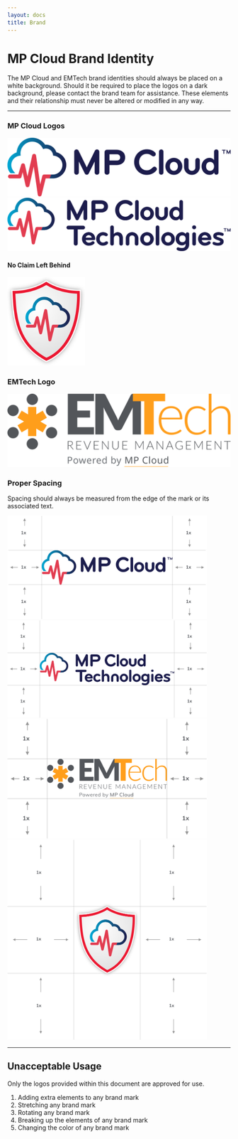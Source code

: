 ```yaml
---
layout: docs
title: Brand
---
```




# MP Cloud Brand Identity

The MP Cloud and EMTech brand identities should always be placed on a white background. Should it be required to place the logos on a dark background, please contact the brand team for assistance. These elements and their relationship must never be altered or modified in any way.

----

### MP Cloud Logos
<div class="row">
  <div class="col col-12 col-sm-6 my-5">
    <img src="/assets/img/MPCloud-brand.svg" alt="MP Cloud Brand Logo" class="img-fluid align-middle px-5" />
  </div>
  <div class="col col-12 col-sm-6 my-5">
    <img src="/assets/img/MPTechnologies-brand.svg" alt="MP Cloud Brand Logo" class="img-fluid align-middle px-5" />
  </div>
</div>



#### No Claim Left Behind

<div class="row">
  <div class="col col-12 col-sm-6 my-5">
    <img src="/assets/img/NoClaimLeftBehindLogo.svg" alt="No Claim Left Behind Logo" class="img-fluid align-middle px-5" style="max-height:200px" />
  </div>
</div>

### EMTech Logo

<div class="row">
  <div class="col col-12 col-sm-6 my-5">
    <img src="/assets/img/EMTech-brand.svg" alt="EMTech Brand Logo" class="img-fluid align-middle px-5" />
  </div>
</div>

### Proper Spacing

Spacing should always be measured from the edge of the mark or its associated text.

<div class="row">
  <div class="col col-12 my-5 text-center">
    <img src="/assets/img/MPCloud-spacing.jpg" alt="MP Cloud Brand Logo" width="450" class="mx-auto img-fluid"/>
</div>
<div class="col col-12 my-5 text-center">
    <img src="/assets/img/MPTechnologies-spacing.jpg" alt="MP Cloud Brand Logo" width="450" class="mx-auto img-fluid"/>
</div>
<div class="col col-12 my-5 text-center">
    <img src="/assets/img/EMTech-spacing.jpg" alt="MP Cloud Brand Logo" width="450" class="mx-auto img-fluid"/>
</div>
<div class="col col-12 my-5 text-center">
    <img src="/assets/img/NoClaimLeftBehindLogo-spacing.jpg" alt="MP Cloud Brand Logo" width="450" class="mx-auto img-fluid"/>
  </div>
</div>


----

## Unacceptable Usage

Only the logos provided within this document are approved for use.

1. Adding extra elements to any brand mark
1. Stretching any brand mark
1. Rotating any brand mark
1. Breaking up the elements of any brand mark
1. Changing the color of any brand mark
